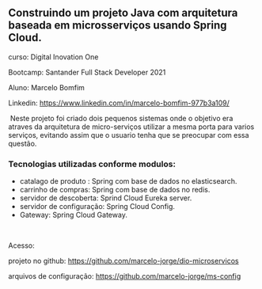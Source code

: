 ## Construindo um projeto Java com arquitetura baseada em microsserviços usando Spring Cloud.



curso: Digital Inovation One

Bootcamp: Santander Full Stack Developer 2021

Aluno: Marcelo Bomfim

Linkedin: https://www.linkedin.com/in/marcelo-bomfim-977b3a109/



​	Neste projeto foi criado dois pequenos sistemas onde o objetivo era atraves da arquitetura de micro-serviços utilizar a mesma porta para varios serviços, evitando assim que o usuario tenha que se preocupar com essa questão.

### Tecnologias utilizadas conforme modulos:

* catalago de produto : Spring com base de dados no elasticsearch.
* carrinho de compras: Spring com base de dados no redis.
* servidor de descoberta: Sprind Cloud Eureka server.
* servidor de configuração: Spring Cloud Config.
* Gateway: Spring Cloud Gateway.

​	

Acesso:

projeto no github: https://github.com/marcelo-jorge/dio-microservicos

arquivos de configuração: https://github.com/marcelo-jorge/ms-config